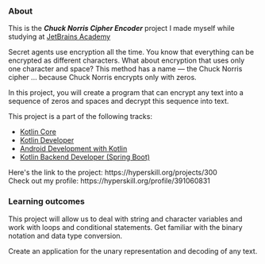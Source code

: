 ### About
This is the ***Chuck Norris Cipher Encoder*** project I made myself while studying at [JetBrains Academy](https://hyperskill.org)
<p>Secret agents use encryption all the time. You know that everything can be encrypted as different characters. What about encryption that uses only one character and space? This method has a name — the Chuck Norris cipher ... because Chuck Norris encrypts only with zeros.</p>
<p>In this project, you will create a program that can encrypt any text into a sequence of zeros and spaces and decrypt this sequence into text.</p>
This project is a part of the following tracks:
<ul>
  <li><a href="https://hyperskill.org/tracks/18">Kotlin Core</a></li>
  <li><a href="https://hyperskill.org/tracks/3">Kotlin Developer</a></li>
  <li><a href="https://hyperskill.org/tracks/16">Android Development with Kotlin</a></li>
  <li><a href="https://hyperskill.org/tracks/37">Kotlin Backend Developer (Spring Boot)</a></li>
</ul>
<p>Here's the link to the project: https://hyperskill.org/projects/300<br>
  Check out my profile: https://hyperskill.org/profile/391060831</p>


### Learning outcomes
<p>This project will allow us to deal with string and character variables and work with loops and conditional statements. Get familiar with the binary notation and data type conversion.</p>
<p>Create an application for the unary representation and decoding of any text.</p>
